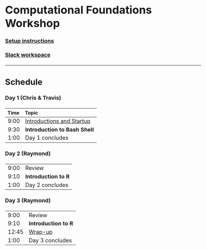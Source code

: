 <style type="text/css">

body, td {
   font-size: 18px;
}
</style>

# Computational Foundations Workshop

#### [Setup instructions](workshop_setup/setup_instructions.html)

#### [Slack workspace](https://umcoderspaces.slack.com)

---

## Schedule

#### Day 1 (Chris & Travis)
| Time | Topic |
| :---  | :---- |
|  9:00 | [Introductions and Startup](Module00_Introduction.html) |
|  9:30 | **Introduction to Bash Shell** |
|  1:00 | Day 1 concludes |
#### Day 2 (Raymond)
| | |
| :---  | :---- |
|  9:00 | Review |
|  9:10 | **Introduction to R** |
|  1:00 | Day 2 concludes |
#### Day 3 (Raymond)
| | |
| :---  | :---- |
|  9:00 | Review |
|  9:10 | **Introduction to R** |
| 12:45 | [Wrap-up](Module99_Wrap_up.html)
|  1:00 | Day 3 concludes |
